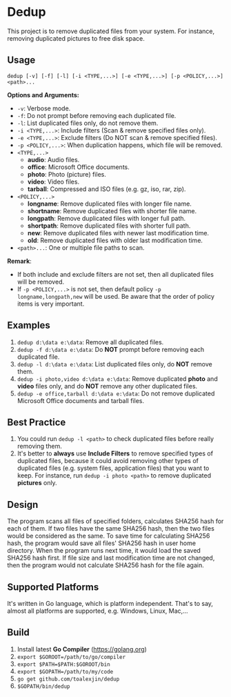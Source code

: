 # Dedup

This project is to remove duplicated files from your system.
For instance, removing duplicated pictures to free disk space.

## Usage

```
dedup [-v] [-f] [-l] [-i <TYPE,...>] [-e <TYPE,...>] [-p <POLICY,...>] <path>...
```

**Options and Arguments:**

- `-v`: Verbose mode.
- `-f`: Do not prompt before removing each duplicated file.
- `-l`: List duplicated files only, do not remove them.
- `-i <TYPE,...>`: Include filters (Scan & remove specified files only).
- `-e <TYPE,...>`: Exclude filters (Do NOT scan & remove specified files).
- `-p <POLICY,...>`: When duplication happens, which file will be removed.
- `<TYPE,...>`
    - **audio**: Audio files.
    - **office**: Microsoft Office documents.
    - **photo**: Photo (picture) files.
    - **video**: Video files.
    - **tarball**: Compressed and ISO files (e.g. gz, iso, rar, zip).
- `<POLICY,...>`
    - **longname**: Remove duplicated files with longer file name.
    - **shortname**: Remove duplicated files with shorter file name.
    - **longpath**: Remove duplicated files with longer full path.
    - **shortpath**: Remove duplicated files with shorter full path.
    - **new**: Remove duplicated files with newer last modification time.
    - **old**: Remove duplicated files with older last modification time.
- `<path>...`:  One or multiple file paths to scan.

**Remark**:

- If both include and exclude filters are not set, then
  all duplicated files will be removed.
- If `-p <POLICY,...>` is not set, then default policy
  `-p longname,longpath,new` will be used. Be aware
  that the order of policy items is very important.

## Examples

1. `dedup d:\data e:\data`: Remove all duplicated files.
2. `dedup -f d:\data e:\data`: Do **NOT** prompt before removing each duplicated file.
3. `dedup -l d:\data e:\data`: List duplicated files only, do **NOT** remove them.
4. `dedup -i photo,video d:\data e:\data`: Remove duplicated **photo** and **video**
   files only, and do **NOT** remove any other duplicated files.
5. `dedup -e office,tarball d:\data e:\data`: Do not remove duplicated
   Microsoft Office documents and tarball files.

## Best Practice

1. You could run `dedup -l <path>` to check duplicated files before really removing them.
2. It's better to **always** use **Include Filters** to remove specified types of
   duplicated files, because it could avoid removing other types of duplicated files
   (e.g. system files, application files) that you want to keep.
   For instance, run `dedup -i photo <path>` to remove duplicated **pictures** only.

## Design

The program scans all files of specified folders, calculates SHA256 hash
for each of them. If two files have the same SHA256 hash, then the two files
would be considered as the same. To save time for calculating SHA256 hash,
the program would save all files' SHA256 hash in user home directory.
When the program runs next time, it would load the saved SHA256 hash first.
If file size and last modification time are not changed, then the program
would not calculate SHA256 hash for the file again.

## Supported Platforms

It's written in Go language, which is platform independent.
That's to say, almost all platforms are supported,
e.g. Windows, Linux, Mac,...

## Build

1. Install latest **Go Compiler** (https://golang.org)
2. `export $GOROOT=/path/to/go/compiler`
3. `export $PATH=$PATH:$GOROOT/bin`
4. `export $GOPATH=/path/to/my/code`
5. `go get github.com/toalexjin/dedup`
6. `$GOPATH/bin/dedup`
